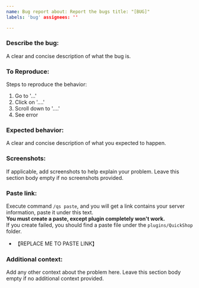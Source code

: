 ```yaml
---
name: Bug report about: Report the bugs title: "[BUG]"
labels: 'bug' assignees: ''

---
```


### Describe the bug:

A clear and concise description of what the bug is.

### To Reproduce:

Steps to reproduce the behavior:

1. Go to '...'
2. Click on '....'
3. Scroll down to '....'
4. See error

### Expected behavior:

A clear and concise description of what you expected to happen.

### Screenshots:

If applicable, add screenshots to help explain your problem. Leave this section body empty if no screenshots provided.

### Paste link:

Execute command `/qs paste`, and you will get a link contains your server information, paste it under this text.  
**You must create a paste, except plugin completely won't work.**  
If you create failed, you should find a paste file under the `plugins/QuickShop` folder.

- 【REPLACE ME TO PASTE LINK】

### Additional context:

Add any other context about the problem here. Leave this section body empty if no additional context provided.
